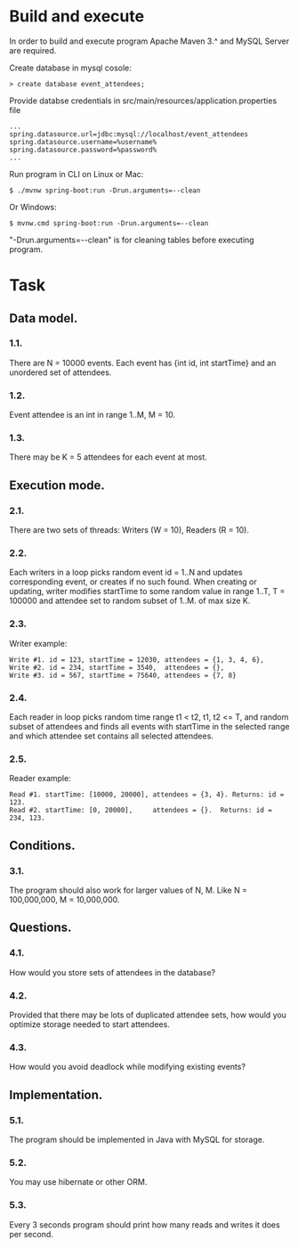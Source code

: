 # Build and execute

In order to build and execute program Apache Maven 3.^ and MySQL Server are required.

Create database in mysql cosole:
    
    > create database event_attendees;
    
Provide databse credentials in src/main/resources/application.properties file

    ...
    spring.datasource.url=jdbc:mysql://localhost/event_attendees
    spring.datasource.username=%username%
    spring.datasource.password=%password%
    ...

Run program in CLI on Linux or Mac:

    $ ./mvnw spring-boot:run -Drun.arguments=--clean

Or Windows:

    $ mvnw.cmd spring-boot:run -Drun.arguments=--clean

"-Drun.arguments=--clean" is for cleaning tables before executing program.

# Task

## Data model.

### 1.1.

There are N = 10000 events. Each event has {int id, int startTime} and an
unordered set of attendees.

### 1.2.

Event attendee is an int in range 1..M, M = 10.
### 1.3.

There may be K = 5 attendees for each event at most.

## Execution mode.

### 2.1.

There are two sets of threads: Writers (W = 10), Readers (R = 10).

### 2.2.

Each writers in a loop picks random event id = 1..N and updates corresponding
event, or creates if no such found. When creating or updating, writer modifies
startTime to some random value in range 1..T, T = 100000 and attendee set to
random subset of 1..M. of max size K.

### 2.3.

Writer example:

    Write #1. id = 123, startTime = 12030, attendees = {1, 3, 4, 6},
    Write #2. id = 234, startTime = 3540,  attendees = {},
    Write #3. id = 567, startTime = 75640, attendees = {7, 8}

### 2.4.

Each reader in loop picks random time range t1 < t2,  t1, t2 <= T, and random
subset of attendees and finds all events with startTime in the selected range and
which attendee set contains all selected attendees.

### 2.5.

Reader example:

    Read #1. startTime: [10000, 20000], attendees = {3, 4}. Returns: id = 123.
    Read #2. startTime: [0, 20000],     attendees = {}.  Returns: id = 234, 123.

## Conditions.

### 3.1.

The program should also work for larger values of N, M. Like N = 100,000,000, M
= 10,000,000.

## Questions.

### 4.1.

How would you store sets of attendees in the database?

### 4.2.

Provided that there may be lots of duplicated attendee sets, how would you
optimize storage needed to start attendees.

### 4.3.

How would you avoid deadlock while modifying existing events?

## Implementation.

### 5.1.

The program should be implemented in Java with MySQL for storage.

### 5.2.

You may use hibernate or other ORM.

### 5.3.

Every 3 seconds program should print how many reads and writes it does per
second.